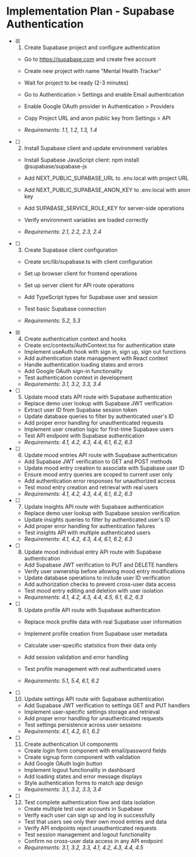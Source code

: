 # Implementation Plan - Supabase Authentication

- [x] 1. Create Supabase project and configure authentication
  - Go to https://supabase.com and create free account
  - Create new project with name "Mental Health Tracker"
  - Wait for project to be ready (2-3 minutes)
  - Go to Authentication > Settings and enable Email authentication
  - Enable Google OAuth provider in Authentication > Providers
  - Copy Project URL and anon public key from Settings > API

  - _Requirements: 1.1, 1.2, 1.3, 1.4_

- [ ] 2. Install Supabase client and update environment variables
  - Install Supabase JavaScript client: npm install @supabase/supabase-js
  - Add NEXT_PUBLIC_SUPABASE_URL to .env.local with project URL
  - Add NEXT_PUBLIC_SUPABASE_ANON_KEY to .env.local with anon key

  - Add SUPABASE_SERVICE_ROLE_KEY for server-side operations
  - Verify environment variables are loaded correctly
  - _Requirements: 2.1, 2.2, 2.3, 2.4_

- [ ] 3. Create Supabase client configuration
  - Create src/lib/supabase.ts with client configuration

  - Set up browser client for frontend operations
  - Set up server client for API route operations
  - Add TypeScript types for Supabase user and session
  - Test basic Supabase connection
  - _Requirements: 5.2, 5.3_

- [x] 4. Create authentication context and hooks
  - Create src/contexts/AuthContext.tsx for authentication state
  - Implement useAuth hook with sign in, sign up, sign out functions
  - Add authentication state management with React context
  - Handle authentication loading states and errors
  - Add Google OAuth sign-in functionality
  - Test authentication context in development
  - _Requirements: 3.1, 3.2, 3.3, 3.4_

- [ ] 5. Update mood stats API route with Supabase authentication
  - Replace demo user lookup with Supabase JWT verification
  - Extract user ID from Supabase session token
  - Update database queries to filter by authenticated user's ID
  - Add proper error handling for unauthenticated requests
  - Implement user creation logic for first-time Supabase users
  - Test API endpoint with Supabase authentication
  - _Requirements: 4.1, 4.2, 4.3, 4.4, 6.1, 6.2, 6.3_

- [ ] 6. Update mood entries API route with Supabase authentication
  - Add Supabase JWT verification to GET and POST methods
  - Update mood entry creation to associate with Supabase user ID
  - Ensure mood entry queries are scoped to current user only
  - Add authentication error responses for unauthorized access
  - Test mood entry creation and retrieval with real users
  - _Requirements: 4.1, 4.2, 4.3, 4.4, 6.1, 6.2, 6.3_

- [ ] 7. Update insights API route with Supabase authentication
  - Replace demo user lookup with Supabase session verification
  - Update insights queries to filter by authenticated user's ID
  - Add proper error handling for authentication failures
  - Test insights API with multiple authenticated users
  - _Requirements: 4.1, 4.2, 4.3, 4.4, 6.1, 6.2, 6.3_

- [ ] 8. Update mood individual entry API route with Supabase authentication
  - Add Supabase JWT verification to PUT and DELETE handlers
  - Verify user ownership before allowing mood entry modifications
  - Update database operations to include user ID verification
  - Add authorization checks to prevent cross-user data access
  - Test mood entry editing and deletion with user isolation
  - _Requirements: 4.1, 4.2, 4.3, 4.4, 4.5, 6.1, 6.2, 6.3_

- [ ] 9. Update profile API route with Supabase authentication
  - Replace mock profile data with real Supabase user information
  - Implement profile creation from Supabase user metadata
  - Calculate user-specific statistics from their data only

  - Add session validation and error handling
  - Test profile management with real authenticated users
  - _Requirements: 5.1, 5.4, 6.1, 6.2_

- [ ] 10. Update settings API route with Supabase authentication
  - Add Supabase JWT verification to settings GET and PUT handlers
  - Implement user-specific settings storage and retrieval
  - Add proper error handling for unauthenticated requests
  - Test settings persistence across user sessions
  - _Requirements: 4.1, 4.2, 6.1, 6.2_

- [ ] 11. Create authentication UI components
  - Create login form component with email/password fields
  - Create signup form component with validation
  - Add Google OAuth login button
  - Implement logout functionality in dashboard
  - Add loading states and error message displays
  - Style authentication forms to match app design
  - _Requirements: 3.1, 3.2, 3.3, 3.4_

- [ ] 12. Test complete authentication flow and data isolation
  - Create multiple test user accounts in Supabase
  - Verify each user can sign up and log in successfully
  - Test that users see only their own mood entries and data
  - Verify API endpoints reject unauthenticated requests
  - Test session management and logout functionality
  - Confirm no cross-user data access in any API endpoint
  - _Requirements: 3.1, 3.2, 3.3, 4.1, 4.2, 4.3, 4.4, 4.5_

